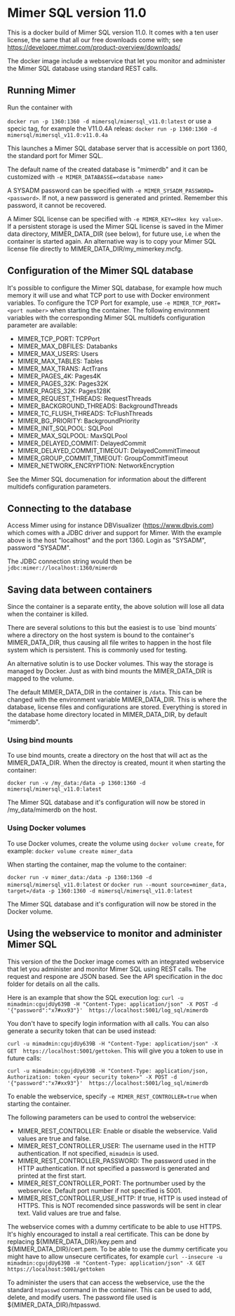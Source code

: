 # Mimer SQL version 11.0

This is a docker build of Mimer SQL version 11.0. It comes with a ten user license, the same that all our free downloads come with; see https://developer.mimer.com/product-overview/downloads/

The docker image include a webservice that let you monitor and administer the Mimer SQL database using standard REST calls.

## Running Mimer
Run the container with

```docker run -p 1360:1360 -d mimersql/mimersql_v11.0:latest```
or use a specic tag, for example the V11.0.4A releas:
```docker run -p 1360:1360 -d mimersql/mimersql_v11.0:v11.0.4a```

This launches a Mimer SQL database server that is accessible on port 1360, the standard port for Mimer SQL.

The default name of the created database is "mimerdb" and it can be customized with ```-e MIMER_DATABASSE=<database name>```

A SYSADM password can be specified with ```-e MIMER_SYSADM_PASSWORD=<password>```. If not, a new password is generated and printed. Remember this password, it cannot be recovered.

A Mimer SQL license can be specified with ```-e MIMER_KEY=<Hex key value>```. If a persistent storage is used the Mimer SQL license is saved in the Mimer data directory, MIMER_DATA_DIR (see below), for future use, i.e when the container is started again. An alternative way is to copy your Mimer SQL license file directly to MIMER_DATA_DIR/my_mimerkey.mcfg.

## Configuration of the Mimer SQL database
It's possible to configure the Mimer SQL database, for example how much memory it will use and what TCP port to use with Docker environment variables. To configure the TCP Port for example, use ```-e MIMER_TCP_PORT=<port number>``` when starting the container. The following environment variables with the corresponding Mimer SQL multidefs configuration parameter are available:

- MIMER_TCP_PORT: TCPPort
- MIMER_MAX_DBFILES: Databanks
- MIMER_MAX_USERS: Users
- MIMER_MAX_TABLES: Tables
- MIMER_MAX_TRANS: ActTrans
- MIMER_PAGES_4K: Pages4K
- MIMER_PAGES_32K: Pages32K
- MIMER_PAGES_32K: Pages128K
- MIMER_REQUEST_THREADS: RequestThreads
- MIMER_BACKGROUND_THREADS: BackgroundThreads
- MIMER_TC_FLUSH_THREADS: TcFlushThreads
- MIMER_BG_PRIORITY: BackgroundPriority
- MIMER_INIT_SQLPOOL: SQLPool
- MIMER_MAX_SQLPOOL: MaxSQLPool
- MIMER_DELAYED_COMMIT: DelayedCommit
- MIMER_DELAYED_COMMIT_TIMEOUT: DelayedCommitTimeout
- MIMER_GROUP_COMMIT_TIMEOUT: GroupCommitTimeout
- MIMER_NETWORK_ENCRYPTION: NetworkEncryption

See the Mimer SQL documenation for information about the different multidefs configuration parameters.

## Connecting to the database
Access Mimer using for instance DBVisualizer (https://www.dbvis.com) which comes with a JDBC driver and support for Mimer. With the example above is the host "localhost" and the port 1360. Login as "SYSADM", password "SYSADM".

The JDBC connection string would then be
```jdbc:mimer://localhost:1360/mimerdb```

## Saving data between containers
Since the container is a separate entity, the above solution will lose all data when the container is killed. 

There are several solutions to this but the easiest is to use ´bind mounts´ where a directory on the host system is bound to the container's MIMER_DATA_DIR, thus causing all file writes to happen in the host file system which is persistent. This is commonly used for testing.

An alternative solutin is to use Docker volumes. This way the storage is managed by Docker. Just as with bind mounts the MIMER_DATA_DIR is mapped to the volume.

The default MIMER_DATA_DIR in the container is `/data`. This can be changed with the environment variable MIMER_DATA_DIR. This is where the database, license files and configurations are stored. Everything is stored in the database home directory located in MIMER_DATA_DIR, by default "mimerdb".

### Using bind mounts
To use bind mounts, create a directory on the host that will act as the MIMER_DATA_DIR. When the directoy is created, mount it when starting the container:

```docker run -v /my_data:/data -p 1360:1360 -d mimersql/mimersql_v11.0:latest```

The Mimer SQL database and it's configuration will now be stored in /my_data/mimerdb on the host.

### Using Docker volumes
To use Docker volumes, create the volume using ```docker volume create```, for example:
```docker volume create mimer_data```

When starting the container, map the volume to the container:

```docker run -v mimer_data:/data -p 1360:1360 -d mimersql/mimersql_v11.0:latest```
or
```docker run --mount source=mimer_data, target=/data -p 1360:1360 -d mimersql/mimersql_v11.0:latest```

The Mimer SQL database and it's configuration will now be stored in the Docker volume.

## Using the webservice to monitor and administer Mimer SQL
This version of the the Docker image comes with an integrated webservice that let you administer and monitor Mimer SQL using REST calls. The request and respone are JSON based. See the API specification in the doc folder for details on all the calls.

Here is an example that show the SQL execution log:
```curl -u mimadmin:cgujdUy639B -H "Content-Type: application/json" -X POST -d '{"password":"x7#xx93"}'  https://localhost:5001/log_sql/mimerdb```

You don't have to specify login information with all calls. You can also generate a security token that can be used instead:

```curl -u mimadmin:cgujdUy639B -H "Content-Type: application/json" -X GET  https://localhost:5001/gettoken```. This will give you a token to use in future calls:

```curl -u mimadmin:cgujdUy639B -H "Content-Type: application/json, Authorization: token <your security token>" -X POST -d '{"password":"x7#xx93"}'  https://localhost:5001/log_sql/mimerdb```

To enable the webservice, specify `-e MIMER_REST_CONTROLLER=true` when starting the container.

The following parameters can be used to control the webservice:
- MIMER_REST_CONTROLLER: Enable or disable the webservice. Valid values are true and false.
- MIMER_REST_CONTROLLER_USER: The username used in the HTTP authentication. If not specified, `mimadmin` is used.
- MIMER_REST_CONTROLLER_PASSWORD: The password used in the HTTP authentication. If not specified a password is generated and printed at the first start.
- MIMER_REST_CONTROLLER_PORT: The portnumber used by the webservice. Default port number if not specified is 5001.
- MIMER_REST_CONTROLLER_USE_HTTP: If true, HTTP is used instead of HTTPS. This is NOT recomended since passwords will be sent in clear text. Valid values are true and false.

The webservice comes with a dummy certificate to be able to use HTTPS. It's highly encouraged to install a real certificate. This can be done by replacing ${MIMER_DATA_DIR}/key.pem and ${MIMER_DATA_DIR}/cert.pem. To be able to use the dummy certificate you might have to allow unsecure certificates, for example ```curl --insecure -u mimadmin:cgujdUy639B -H "Content-Type: application/json" -X GET  https://localhost:5001/gettoken```

To administer the users that can access the webservice, use the the standard `htpasswd` command in the container. This can be used to add, delete, and modify users. The password file used is ${MIMER_DATA_DIR}/htpasswd.